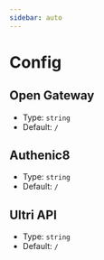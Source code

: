```yaml
---
sidebar: auto
---
```


# Config

## Open Gateway

- Type: `string`
- Default: `/`

## Authenic8

- Type: `string`
- Default: `/`

## Ultri API

- Type: `string`
- Default: `/`
